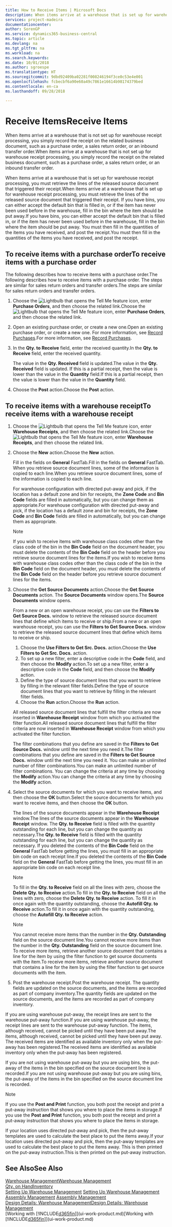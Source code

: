 ```yaml
---
title: How to Receive Items | Microsoft Docs
description: When items arrive at a warehouse that is set up for warehouse receipt processing, you must retrieve the lines of the released source document that triggered their receipt.
services: project-madeira
documentationcenter: 
author: SorenGP
ms.service: dynamics365-business-central
ms.topic: article
ms.devlang: na
ms.tgt_pltfrm: na
ms.workload: na
ms.search.keywords: 
ms.date: 10/01/2018
ms.author: sgroespe
ms.translationtype: HT
ms.sourcegitcommit: 9dbd92409ba02281f008246194f3ce0c53e4e001
ms.openlocfilehash: fcbecbf6a90e60a49c7861e16614b98174379bed
ms.contentlocale: en-ca
ms.lasthandoff: 09/28/2018

---
```

# <a name="receive-items"></a><span data-ttu-id="c400a-103">Receive Items</span><span class="sxs-lookup"><span data-stu-id="c400a-103">Receive Items</span></span>
<span data-ttu-id="c400a-104">When items arrive at a warehouse that is not set up for warehouse receipt processing, you simply record the receipt on the related business document, such as a purchase order, a sales return order, or an inbound transfer order.</span><span class="sxs-lookup"><span data-stu-id="c400a-104">When items arrive at a warehouse that is not set up for warehouse receipt processing, you simply record the receipt on the related business document, such as a purchase order, a sales return order, or an inbound transfer order.</span></span>

<span data-ttu-id="c400a-105">When items arrive at a warehouse that is set up for warehouse receipt processing, you must retrieve the lines of the released source document that triggered their receipt.</span><span class="sxs-lookup"><span data-stu-id="c400a-105">When items arrive at a warehouse that is set up for warehouse receipt processing, you must retrieve the lines of the released source document that triggered their receipt.</span></span> <span data-ttu-id="c400a-106">If you have bins, you can either accept the default bin that is filled in, or if the item has never been used before in the warehouse, fill in the bin where the item should be put away.</span><span class="sxs-lookup"><span data-stu-id="c400a-106">If you have bins, you can either accept the default bin that is filled in, or if the item has never been used before in the warehouse, fill in the bin where the item should be put away.</span></span> <span data-ttu-id="c400a-107">You must then fill in the quantities of the items you have received, and post the receipt.</span><span class="sxs-lookup"><span data-stu-id="c400a-107">You must then fill in the quantities of the items you have received, and post the receipt.</span></span>  

## <a name="to-receive-items-with-a-purchase-order"></a><span data-ttu-id="c400a-108">To receive items with a purchase order</span><span class="sxs-lookup"><span data-stu-id="c400a-108">To receive items with a purchase order</span></span>
<span data-ttu-id="c400a-109">The following describes how to receive items with a purchase order.</span><span class="sxs-lookup"><span data-stu-id="c400a-109">The following describes how to receive items with a purchase order.</span></span> <span data-ttu-id="c400a-110">The steps are similar for sales return orders and transfer orders.</span><span class="sxs-lookup"><span data-stu-id="c400a-110">The steps are similar for sales return orders and transfer orders.</span></span>  
1. <span data-ttu-id="c400a-111">Choose the ![Lightbulb that opens the Tell Me feature](media/ui-search/search_small.png "Tell me what you want to do") icon, enter **Purchase Orders**, and then choose the related link.</span><span class="sxs-lookup"><span data-stu-id="c400a-111">Choose the ![Lightbulb that opens the Tell Me feature](media/ui-search/search_small.png "Tell me what you want to do") icon, enter **Purchase Orders**, and then choose the related link.</span></span>
2. <span data-ttu-id="c400a-112">Open an existing purchase order, or create a new one.</span><span class="sxs-lookup"><span data-stu-id="c400a-112">Open an existing purchase order, or create a new one.</span></span> <span data-ttu-id="c400a-113">For more information, see [Record Purchases](purchasing-how-record-purchases.md).</span><span class="sxs-lookup"><span data-stu-id="c400a-113">For more information, see [Record Purchases](purchasing-how-record-purchases.md).</span></span>
3. <span data-ttu-id="c400a-114">In the **Qty. to Receive** field, enter the received quantity.</span><span class="sxs-lookup"><span data-stu-id="c400a-114">In the **Qty. to Receive** field, enter the received quantity.</span></span>

    <span data-ttu-id="c400a-115">The value in the **Qty. Received** field is updated.</span><span class="sxs-lookup"><span data-stu-id="c400a-115">The value in the **Qty. Received** field is updated.</span></span> <span data-ttu-id="c400a-116">If this is a partial receipt, then the value is lower than the value in the **Quantity** field.</span><span class="sxs-lookup"><span data-stu-id="c400a-116">If this is a partial receipt, then the value is lower than the value in the **Quantity** field.</span></span>
4. <span data-ttu-id="c400a-117">Choose the **Post** action.</span><span class="sxs-lookup"><span data-stu-id="c400a-117">Choose the **Post** action.</span></span>

## <a name="to-receive-items-with-a-warehouse-receipt"></a><span data-ttu-id="c400a-118">To receive items with a warehouse receipt</span><span class="sxs-lookup"><span data-stu-id="c400a-118">To receive items with a warehouse receipt</span></span>
1.  <span data-ttu-id="c400a-119">Choose the ![Lightbulb that opens the Tell Me feature](media/ui-search/search_small.png "Tell me what you want to do") icon, enter **Warehouse Receipts**, and then choose the related link.</span><span class="sxs-lookup"><span data-stu-id="c400a-119">Choose the ![Lightbulb that opens the Tell Me feature](media/ui-search/search_small.png "Tell me what you want to do") icon, enter **Warehouse Receipts**, and then choose the related link.</span></span>  
2.  <span data-ttu-id="c400a-120">Choose the **New** action.</span><span class="sxs-lookup"><span data-stu-id="c400a-120">Choose the **New** action.</span></span>  

    <span data-ttu-id="c400a-121">Fill in the fields on **General** FastTab.</span><span class="sxs-lookup"><span data-stu-id="c400a-121">Fill in the fields on **General** FastTab.</span></span> <span data-ttu-id="c400a-122">When you retrieve source document lines, some of the information is copied to each line.</span><span class="sxs-lookup"><span data-stu-id="c400a-122">When you retrieve source document lines, some of the information is copied to each line.</span></span>  

    <span data-ttu-id="c400a-123">For warehouse configuration with directed put-away and pick, if the location has a default zone and bin for receipts, the **Zone Code** and **Bin Code** fields are filled in automatically, but you can change them as appropriate.</span><span class="sxs-lookup"><span data-stu-id="c400a-123">For warehouse configuration with directed put-away and pick, if the location has a default zone and bin for receipts, the **Zone Code** and **Bin Code** fields are filled in automatically, but you can change them as appropriate.</span></span>  

    > [!NOTE]  
    >  <span data-ttu-id="c400a-124">If you wish to receive items with warehouse class codes other than the class code of the bin in the **Bin Code** field on the document header, you must delete the contents of the **Bin Code** field on the header before you retrieve source document lines for the items.</span><span class="sxs-lookup"><span data-stu-id="c400a-124">If you wish to receive items with warehouse class codes other than the class code of the bin in the **Bin Code** field on the document header, you must delete the contents of the **Bin Code** field on the header before you retrieve source document lines for the items.</span></span>  
3.  <span data-ttu-id="c400a-125">Choose the **Get Source Documents** action.</span><span class="sxs-lookup"><span data-stu-id="c400a-125">Choose the **Get Source Documents** action.</span></span> <span data-ttu-id="c400a-126">The **Source Documents** window opens.</span><span class="sxs-lookup"><span data-stu-id="c400a-126">The **Source Documents** window opens.</span></span>

    <span data-ttu-id="c400a-127">From a new or an open warehouse receipt, you can use the **Filters to Get Source Docs.** window to retrieve the released source document lines that define which items to receive or ship.</span><span class="sxs-lookup"><span data-stu-id="c400a-127">From a new or an open warehouse receipt, you can use the **Filters to Get Source Docs.** window to retrieve the released source document lines that define which items to receive or ship.</span></span>

    1. <span data-ttu-id="c400a-128">Choose the **Use Filters to Get Src. Docs.** action.</span><span class="sxs-lookup"><span data-stu-id="c400a-128">Choose the **Use Filters to Get Src. Docs.** action.</span></span>  
    2. <span data-ttu-id="c400a-129">To set up a new filter, enter a descriptive code in the **Code** field, and then choose the **Modify** action.</span><span class="sxs-lookup"><span data-stu-id="c400a-129">To set up a new filter, enter a descriptive code in the **Code** field, and then choose the **Modify** action.</span></span>  
    3. <span data-ttu-id="c400a-130">Define the type of source document lines that you want to retrieve by filling in the relevant filter fields.</span><span class="sxs-lookup"><span data-stu-id="c400a-130">Define the type of source document lines that you want to retrieve by filling in the relevant filter fields.</span></span>  
    4. <span data-ttu-id="c400a-131">Choose the **Run** action.</span><span class="sxs-lookup"><span data-stu-id="c400a-131">Choose the **Run** action.</span></span>  

    <span data-ttu-id="c400a-132">All released source document lines that fulfill the filter criteria are now inserted in **Warehouse Receipt** window from which you activated the filter function.</span><span class="sxs-lookup"><span data-stu-id="c400a-132">All released source document lines that fulfill the filter criteria are now inserted in **Warehouse Receipt** window from which you activated the filter function.</span></span>  

    <span data-ttu-id="c400a-133">The filter combinations that you define are saved in the **Filters to Get Source Docs.** window until the next time you need it.</span><span class="sxs-lookup"><span data-stu-id="c400a-133">The filter combinations that you define are saved in the **Filters to Get Source Docs.** window until the next time you need it.</span></span> <span data-ttu-id="c400a-134">You can make an unlimited number of filter combinations.</span><span class="sxs-lookup"><span data-stu-id="c400a-134">You can make an unlimited number of filter combinations.</span></span> <span data-ttu-id="c400a-135">You can change the criteria at any time by choosing the **Modify** action.</span><span class="sxs-lookup"><span data-stu-id="c400a-135">You can change the criteria at any time by choosing the **Modify** action.</span></span>

4.  <span data-ttu-id="c400a-136">Select the source documents for which you want to receive items, and then choose the **OK** button.</span><span class="sxs-lookup"><span data-stu-id="c400a-136">Select the source documents for which you want to receive items, and then choose the **OK** button.</span></span>  

    <span data-ttu-id="c400a-137">The lines of the source documents appear in the **Warehouse Receipt** window.</span><span class="sxs-lookup"><span data-stu-id="c400a-137">The lines of the source documents appear in the **Warehouse Receipt** window.</span></span> <span data-ttu-id="c400a-138">The **Qty. to Receive** field is filled with the quantity outstanding for each line, but you can change the quantity as necessary.</span><span class="sxs-lookup"><span data-stu-id="c400a-138">The **Qty. to Receive** field is filled with the quantity outstanding for each line, but you can change the quantity as necessary.</span></span> <span data-ttu-id="c400a-139">If you deleted the contents of the **Bin Code** field on the **General** FastTab before getting the lines, you must fill in an appropriate bin code on each receipt line.</span><span class="sxs-lookup"><span data-stu-id="c400a-139">If you deleted the contents of the **Bin Code** field on the **General** FastTab before getting the lines, you must fill in an appropriate bin code on each receipt line.</span></span>  

    > [!NOTE]  
    >  <span data-ttu-id="c400a-140">To fill in the **Qty. to Receive** field on all the lines with zero, choose the **Delete Qty. to Receive** action.</span><span class="sxs-lookup"><span data-stu-id="c400a-140">To fill in the **Qty. to Receive** field on all the lines with zero, choose the **Delete Qty. to Receive** action.</span></span> <span data-ttu-id="c400a-141">To fill it in once again with the quantity outstanding, choose the **Autofill Qty. to Receive** action.</span><span class="sxs-lookup"><span data-stu-id="c400a-141">To fill it in once again with the quantity outstanding, choose the **Autofill Qty. to Receive** action.</span></span>  

    > [!NOTE]  
    >  <span data-ttu-id="c400a-142">You cannot receive more items than the number in the **Qty. Outstanding** field on the source document line.</span><span class="sxs-lookup"><span data-stu-id="c400a-142">You cannot receive more items than the number in the **Qty. Outstanding** field on the source document line.</span></span> <span data-ttu-id="c400a-143">To receive more items, retrieve another source document that contains a line for the item by using the filter function to get source documents with the item.</span><span class="sxs-lookup"><span data-stu-id="c400a-143">To receive more items, retrieve another source document that contains a line for the item by using the filter function to get source documents with the item.</span></span>  

5.  <span data-ttu-id="c400a-144">Post the warehouse receipt.</span><span class="sxs-lookup"><span data-stu-id="c400a-144">Post the warehouse receipt.</span></span> <span data-ttu-id="c400a-145">The quantity fields are updated on the source documents, and the items are recorded as part of company inventory.</span><span class="sxs-lookup"><span data-stu-id="c400a-145">The quantity fields are updated on the source documents, and the items are recorded as part of company inventory.</span></span>  

<span data-ttu-id="c400a-146">If you are using warehouse put-away, the receipt lines are sent to the warehouse put-away function.</span><span class="sxs-lookup"><span data-stu-id="c400a-146">If you are using warehouse put-away, the receipt lines are sent to the warehouse put-away function.</span></span> <span data-ttu-id="c400a-147">The items, although received, cannot be picked until they have been put away.</span><span class="sxs-lookup"><span data-stu-id="c400a-147">The items, although received, cannot be picked until they have been put away.</span></span> <span data-ttu-id="c400a-148">The received items are identified as available inventory only when the put-away has been registered.</span><span class="sxs-lookup"><span data-stu-id="c400a-148">The received items are identified as available inventory only when the put-away has been registered.</span></span>  

<span data-ttu-id="c400a-149">If you are not using warehouse put-away but you are using bins, the put-away of the items in the bin specified on the source document line is recorded.</span><span class="sxs-lookup"><span data-stu-id="c400a-149">If you are not using warehouse put-away but you are using bins, the put-away of the items in the bin specified on the source document line is recorded.</span></span>  

> [!NOTE]  
>  <span data-ttu-id="c400a-150">If you use the **Post and Print** function, you both post the receipt and print a put-away instruction that shows you where to place the items in storage.</span><span class="sxs-lookup"><span data-stu-id="c400a-150">If you use the **Post and Print** function, you both post the receipt and print a put-away instruction that shows you where to place the items in storage.</span></span>  
>   
>  <span data-ttu-id="c400a-151">If your location uses directed put-away and pick, then the put-away templates are used to calculate the best place to put the items away.</span><span class="sxs-lookup"><span data-stu-id="c400a-151">If your location uses directed put-away and pick, then the put-away templates are used to calculate the best place to put the items away.</span></span> <span data-ttu-id="c400a-152">This is then printed on the put-away instruction.</span><span class="sxs-lookup"><span data-stu-id="c400a-152">This is then printed on the put-away instruction.</span></span>  

## <a name="see-also"></a><span data-ttu-id="c400a-153">See Also</span><span class="sxs-lookup"><span data-stu-id="c400a-153">See Also</span></span>  
[<span data-ttu-id="c400a-154">Warehouse Management</span><span class="sxs-lookup"><span data-stu-id="c400a-154">Warehouse Management</span></span>](warehouse-manage-warehouse.md)  
[<span data-ttu-id="c400a-155">Qty. on Hand</span><span class="sxs-lookup"><span data-stu-id="c400a-155">Inventory</span></span>](inventory-manage-inventory.md)  
<span data-ttu-id="c400a-156">[Setting Up Warehouse Management](warehouse-setup-warehouse.md)   </span><span class="sxs-lookup"><span data-stu-id="c400a-156">[Setting Up Warehouse Management](warehouse-setup-warehouse.md)   </span></span>  
<span data-ttu-id="c400a-157">[Assembly Management](assembly-assemble-items.md)  </span><span class="sxs-lookup"><span data-stu-id="c400a-157">[Assembly Management](assembly-assemble-items.md)  </span></span>  
[<span data-ttu-id="c400a-158">Design Details: Warehouse Management</span><span class="sxs-lookup"><span data-stu-id="c400a-158">Design Details: Warehouse Management</span></span>](design-details-warehouse-management.md)  
<span data-ttu-id="c400a-159">[Working with [!INCLUDE[d365fin](includes/d365fin_md.md)]](ui-work-product.md)</span><span class="sxs-lookup"><span data-stu-id="c400a-159">[Working with [!INCLUDE[d365fin](includes/d365fin_md.md)]](ui-work-product.md)</span></span>

